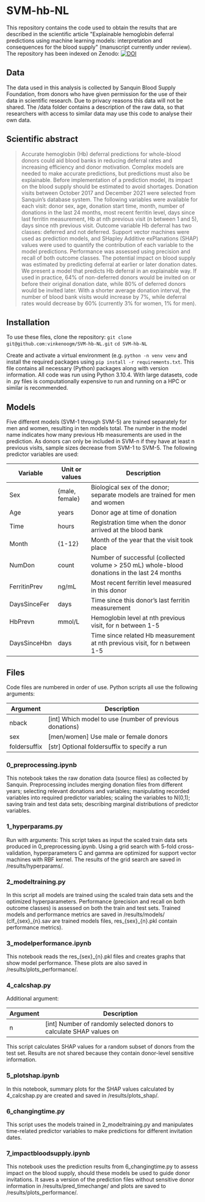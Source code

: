 # SVM-hb-NL
This repository contains the code used to obtain the results that are described in the scientific article "Explainable hemoglobin deferral predictions using machine learning models: interpretation and consequences for the blood supply" (manuscript currently under review). The repository has been indexed on Zenodo: [![DOI](https://zenodo.org/badge/511832055.svg)](https://zenodo.org/badge/latestdoi/511832055)


## Data 
The data used in this analysis is collected by Sanquin Blood Supply Foundation, from donors who have given permission for the use of their data in scientific research. Due to privacy reasons this data will not be shared. The /data folder contains a description of the raw data, so that researchers with access to similar data may use this code to analyse their own data.

## Scientific abstract
> Accurate hemoglobin (Hb) deferral predictions for whole-blood donors could aid blood banks in reducing deferral rates and increasing efficiency and donor motivation. Complex models are needed to make accurate predictions, but predictions must also be explainable. Before implementation of a prediction model, its impact on the blood supply should be estimated to avoid shortages.
> Donation visits between October 2017 and December 2021 were selected from Sanquin’s database system. The following variables were available for each visit: donor sex, age, donation start time, month, number of donations in the last 24 months, most recent ferritin level, days since last ferritin measurement, Hb at nth previous visit (n between 1 and 5), days since nth previous visit. Outcome variable Hb deferral has two classes: deferred and not deferred. Support vector machines were used as prediction models, and SHapley Additive exPlanations (SHAP) values were used to quantify the contribution of each variable to the model predictions. Performance was assessed using precision and recall of both outcome classes. The potential impact on blood supply was estimated by predicting deferral at earlier or later donation dates.
> We present a model that predicts Hb deferral in an explainable way. If used in practice, 64% of non-deferred donors would be invited on or before their original donation date, while 80% of deferred donors would be invited later. With a shorter average donation interval, the number of blood bank visits would increase by 7%, while deferral rates would decrease by 60% (currently 3% for women, 1% for men).

## Installation
To use these files, clone the repository:
`git clone git@github.com:vinkenoogm/SVM-hb-NL.git`
`cd SVM-hb-NL`

Create and activate a virtual environment (e.g. `python -n venv venv` and install the required packages using `pip install -r requirements.txt`. This file contains all necessary (Python) packages along with version information. All code was run using Python 3.10.4. With large datasets, code in .py files is computationally expensive to run and running on a HPC or similar is recommended. 

## Models
Five different models (SVM-1 through SVM-5) are trained separately for men and women, resulting in ten models total. The number in the model name indicates how many previous Hb measurements are used in the prediction. As donors can only be included in SVM-n if they have at least n previous visits, sample sizes decrease from SVM-1 to SVM-5. The following predictor variables are used:

Variable	 | Unit or values |	Description
-------------|----------------|----------------------------------------------------------------------------------------------
Sex	         | {male, female} |	Biological sex of the donor; separate models are trained for men and women
Age          | years          |	Donor age at time of donation
Time         | hours          |	Registration time when the donor arrived at the blood bank
Month        | {1-12}         |	Month of the year that the visit took place
NumDon       | count          |	Number of successful (collected volume > 250 mL) whole-blood donations in the last 24 months
FerritinPrev | ng/mL          |	Most recent ferritin level measured in this donor
DaysSinceFer | days           |	Time since this donor’s last ferritin measurement
HbPrevn      | mmol/L         |	Hemoglobin level at nth previous visit, for n between 1-5
DaysSinceHbn | days	          | Time since related Hb measurement at nth previous visit, for n between 1-5


## Files
Code files are numbered in order of use. Python scripts all use the following arguments:

Argument     | Description
-------------|--------------------------------------------------------
nback        | [int] Which model to use (number of previous donations)
sex          | [men/women] Use male or female donors
foldersuffix | [str] Optional foldersuffix to specify a run 

### 0_preprocessing.ipynb
This notebook takes the raw donation data (source files) as collected by Sanquin. Preprocessing includes merging donation files from different years; selecting relevant donations and variables; manipulating recorded variables into required predictor variables; scaling the variables to N(0,1); saving train and test data sets; describing marginal distributions of predictor variables.

### 1_hyperparams.py
Run with arguments: 
This script takes as input the scaled train data sets produced in 0_preprocessing.ipynb. Using a grid search with 5-fold cross-validation, hyperparameters C and gamma are optimized for support vector machines with RBF kernel. The results of the grid search are saved in /results/hyperparams/.

### 2_modeltraining.py
In this script all models are trained using the scaled train data sets and the optimized hyperparameters. Performance (precision and recall on both outcome classes) is assessed on both the train and test sets. Trained models and performance metrics are saved in /results/models/ (clf\_{sex}\_{n}.sav are trained models files, res\_{sex}\_{n}.pkl contain performance metrics).

### 3_modelperformance.ipynb
This notebook reads the res\_{sex}\_{n}.pkl files and creates graphs that show model performance. These plots are also saved in /results/plots_performance/. 

### 4_calcshap.py
Additional argument:

Argument     | Description
-------------|---------------------------------------------------------------------
n            | [int] Number of randomly selected donors to calculate SHAP values on

This script calculates SHAP values for a random subset of donors from the test set. Results are not shared because they contain donor-level sensitive information.

### 5_plotshap.ipynb
In this notebook, summary plots for the SHAP values calculated by 4_calcshap.py are created and saved in /results/plots_shap/.

### 6_changingtime.py
This script uses the models trained in 2_modeltraining.py and manipulates time-related predictor variables to make predictions for different invitation dates. 

### 7_impactbloodsupply.ipynb
This notebook uses the prediction results from 6_changingtime.py to assess impact on the blood supply, should these models be used to guide donor invitations. It saves a version of the prediction files without sensitive donor information in /results/pred_timechange/ and plots are saved to /results/plots_performance/.